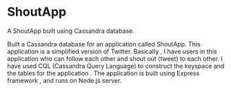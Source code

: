 # ShoutApp
A ShoutApp built using Cassandra database.

Built a Cassandra database for an application called ShoutApp. This application is a simplified version of Twitter. Basically , I have users in this application who can follow each other and shout out (tweet) to each other.
I have used CQL (Cassandra Query Language) to construct the keyspace and the tables for the application .
The application is built using Express framework , and runs on Node.js server.
